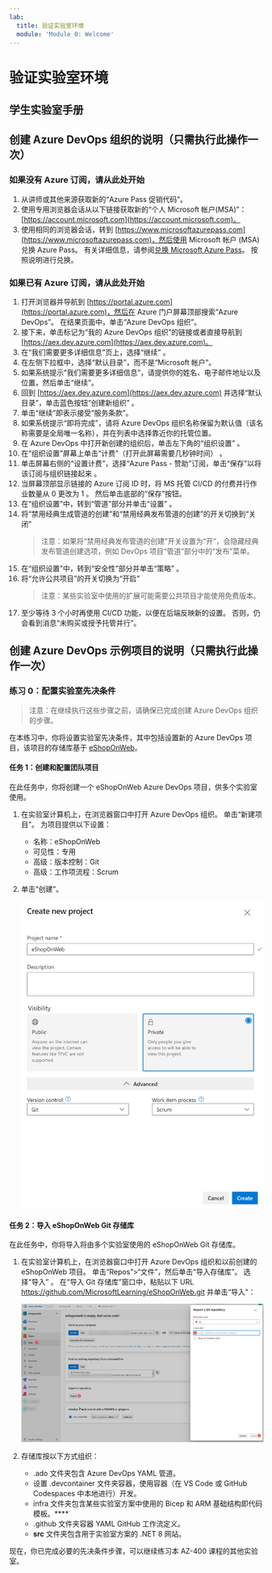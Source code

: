 ```yaml
---
lab:
  title: 验证实验室环境
  module: 'Module 0: Welcome'
---
```


# 验证实验室环境

## 学生实验室手册

## 创建 Azure DevOps 组织的说明（只需执行此操作一次）

### 如果没有 Azure 订阅，请从此处开始

1. 从讲师或其他来源获取新的“Azure Pass 促销代码”。
1. 使用专用浏览器会话从以下链接获取新的“个人 Microsoft 帐户(MSA)”：[https://account.microsoft.com](https://account.microsoft.com)。
1. 使用相同的浏览器会话，转到 [https://www.microsoftazurepass.com](https://www.microsoftazurepass.com)，然后使用 Microsoft 帐户 (MSA) 兑换 Azure Pass。 有关详细信息，请参阅[兑换 Microsoft Azure Pass](https://www.microsoftazurepass.com/Home/HowTo?Length=5)。 按照说明进行兑换。

### 如果已有 Azure 订阅，请从此处开始

1. 打开浏览器并导航到 [https://portal.azure.com](https://portal.azure.com)，然后在 Azure 门户屏幕顶部搜索“Azure DevOps”。 在结果页面中，单击“Azure DevOps 组织”。
1. 接下来，单击标记为“我的 Azure DevOps 组织”的链接或者直接导航到 [https://aex.dev.azure.com](https://aex.dev.azure.com)。
1. 在“我们需要更多详细信息”页上，选择“继续” 。
1. 在左侧下拉框中，选择“默认目录”，而不是“Microsoft 帐户”。
1. 如果系统提示“我们需要更多详细信息”，请提供你的姓名、电子邮件地址以及位置，然后单击“继续”。
1. 回到 [https://aex.dev.azure.com](https://aex.dev.azure.com) 并选择“默认目录”，单击蓝色按钮“创建新组织” 。
1. 单击“继续”即表示接受“服务条款”。
1. 如果系统提示“即将完成”，请将 Azure DevOps 组织名称保留为默认值（该名称需要是全局唯一名称），并在列表中选择靠近你的托管位置。
1. 在 Azure DevOps 中打开新创建的组织后，单击左下角的“组织设置” 。
1. 在“组织设置”屏幕上单击“计费”（打开此屏幕需要几秒钟时间） 。
1. 单击屏幕右侧的“设置计费”，选择“Azure Pass - 赞助”订阅，单击“保存”以将该订阅与组织链接起来  。
1. 当屏幕顶部显示链接的 Azure 订阅 ID 时，将 MS 托管 CI/CD 的付费并行作业数量从 0 更改为 1  。 然后单击底部的“保存”按钮。
1. 在“组织设置”中，转到“管道”部分并单击“设置”  。
1. 将“禁用经典生成管道的创建”和“禁用经典发布管道的创建”的开关切换到“关闭”
    > 注意：如果将“禁用经典发布管道的创建”开关设置为“开”，会隐藏经典发布管道创建选项，例如 DevOps 项目“管道”部分中的“发布”菜单。
1. 在“组织设置”中，转到“安全性”部分并单击“策略”  。
1. 将“允许公共项目”的开关切换为“开启”
    > 注意：某些实验室中使用的扩展可能需要公共项目才能使用免费版本。
1. 至少等待 3 个小时再使用 CI/CD 功能，以便在后端反映新的设置。 否则，仍会看到消息“未购买或授予托管并行”。

## 创建 Azure DevOps 示例项目的说明（只需执行此操作一次）

### 练习 0：配置实验室先决条件

> 注意：在继续执行这些步骤之前，请确保已完成创建 Azure DevOps 组织的步骤。

在本练习中，你将设置实验室先决条件，其中包括设置新的 Azure DevOps 项目，该项目的存储库基于 [eShopOnWeb](https://github.com/MicrosoftLearning/eShopOnWeb)。

#### 任务 1：创建和配置团队项目

在此任务中，你将创建一个 eShopOnWeb Azure DevOps 项目，供多个实验室使用。

1. 在实验室计算机上，在浏览器窗口中打开 Azure DevOps 组织。 单击“新建项目”。 为项目提供以下设置：
    - 名称：eShopOnWeb
    - 可见性：专用
    - 高级：版本控制：Git
    - 高级：工作项流程：Scrum

1. 单击“创建”。

    ![创建项目](images/create-project.png)

#### 任务 2：导入 eShopOnWeb Git 存储库

在此任务中，你将导入将由多个实验室使用的 eShopOnWeb Git 存储库。

1. 在实验室计算机上，在浏览器窗口中打开 Azure DevOps 组织和以前创建的 eShopOnWeb 项目。 单击“Repos”>“文件”，然后单击“导入存储库”。 选择“导入”  。 在“导入 Git 存储库”窗口中，粘贴以下 URL <https://github.com/MicrosoftLearning/eShopOnWeb.git> 并单击“导入”：

    ![导入存储库](images/import-repo.png)

1. 存储库按以下方式组织：
    - .ado 文件夹包含 Azure DevOps YAML 管道。
    - 设置 .devcontainer 文件夹容器，使用容器（在 VS Code 或 GitHub Codespaces 中本地进行）开发。
    - infra 文件夹包含某些实验室方案中使用的 Bicep 和 ARM 基础结构即代码模板。****
    - .github 文件夹容器 YAML GitHub 工作流定义。
    - **src** 文件夹包含用于实验室方案的 .NET 8 网站。

现在，你已完成必要的先决条件步骤，可以继续练习本 AZ-400 课程的其他实验室。
